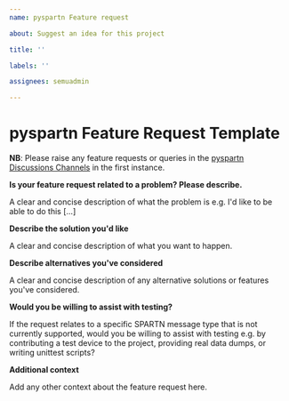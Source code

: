```yaml
---
name: pyspartn Feature request

about: Suggest an idea for this project

title: ''

labels: ''

assignees: semuadmin

---
```

# pyspartn Feature Request Template

**NB**: Please raise any feature requests or queries in the [pyspartn Discussions Channels](https://github.com/semuconsulting/pyspartn/discussions) in the first instance.

**Is your feature request related to a problem? Please describe.**

A clear and concise description of what the problem is e.g. I'd like to be able to do this [...]

**Describe the solution you'd like**

A clear and concise description of what you want to happen.

**Describe alternatives you've considered**

A clear and concise description of any alternative solutions or features you've considered.

**Would you be willing to assist with testing?**

If the request relates to a specific SPARTN message type that is not currently supported, would you be willing to assist with testing e.g. by contributing a test device to the project, providing real data dumps, or writing unittest scripts?

**Additional context**

Add any other context about the feature request here.
